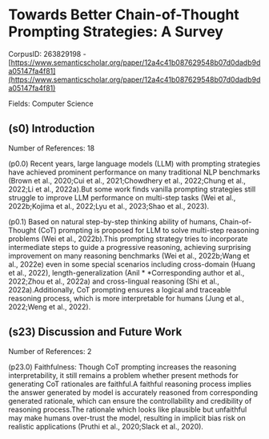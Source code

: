 # Towards Better Chain-of-Thought Prompting Strategies: A Survey

CorpusID: 263829198 - [https://www.semanticscholar.org/paper/12a4c41b087629548b07d0dadb9da05147fa4f81](https://www.semanticscholar.org/paper/12a4c41b087629548b07d0dadb9da05147fa4f81)

Fields: Computer Science

## (s0) Introduction
Number of References: 18

(p0.0) Recent years, large language models (LLM) with prompting strategies have achieved prominent performance on many traditional NLP benchmarks (Brown et al., 2020;Cui et al., 2021;Chowdhery et al., 2022;Chung et al., 2022;Li et al., 2022a).But some work finds vanilla prompting strategies still struggle to improve LLM performance on multi-step tasks (Wei et al., 2022b;Kojima et al., 2022;Lyu et al., 2023;Shao et al., 2023).

(p0.1) Based on natural step-by-step thinking ability of humans, Chain-of-Thought (CoT) prompting is proposed for LLM to solve multi-step reasoning problems (Wei et al., 2022b).This prompting strategy tries to incorporate intermediate steps to guide a progressive reasoning, achieving surprising improvement on many reasoning benchmarks (Wei et al., 2022b;Wang et al., 2022e) even in some special scenarios including cross-domain (Huang et al., 2022), length-generalization (Anil * *Corresponding author et al., 2022;Zhou et al., 2022a) and cross-lingual reasoning (Shi et al., 2022a).Additionally, CoT prompting ensures a logical and traceable reasoning process, which is more interpretable for humans (Jung et al., 2022;Weng et al., 2022).
## (s23) Discussion and Future Work
Number of References: 2

(p23.0) Faithfulness: Though CoT prompting increases the reasoning interpretability, it still remains a problem whether present methods for generating CoT rationales are faithful.A faithful reasoning process implies the answer generated by model is accurately reasoned from corresponding generated rationale, which can ensure the controllability and credibility of reasoning process.The rationale which looks like plausible but unfaithful may make humans over-trust the model, resulting in implicit bias risk on realistic applications (Pruthi et al., 2020;Slack et al., 2020).
